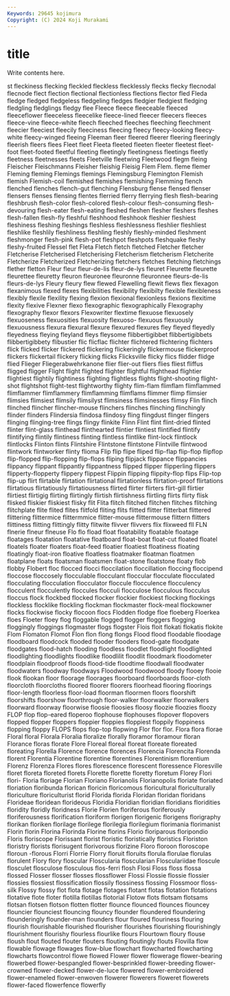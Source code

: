 ```yaml
---
Keywords: 29645 kojimura
Copyright: (C) 2024 Koji Murakami
---
```


# title

Write contents here.



st fleckiness flecking fleckled fleckless flecklessly flecks flecky flecnodal flecnode
flect flection flectional flectionless flections flector fled Fleda fledge fledged
fledgeless fledgeling fledges fledgier fledgiest fledging fledgling fledglings fledgy flee
Fleece fleece fleeceable fleeced fleeceflower fleeceless fleecelike fleece-lined fleecer fleecers
fleeces fleece-vine fleece-white fleech fleeched fleeches fleeching fleechment fleecier fleeciest
fleecily fleeciness fleecing fleecy fleecy-looking fleecy-white fleecy-winged fleeing Fleeman fleer
fleered fleerer fleering fleeringly fleerish fleers flees Fleet fleet Fleeta
fleeted fleeten fleeter fleetest fleet-foot fleet-footed fleetful fleeting fleetingly fleetingness
fleetings fleetly fleetness fleetnesses fleets Fleetville fleetwing Fleetwood flegm fleing
Fleischer Fleischmanns Fleisher fleishig Fleisig Flem Flem. fleme flemer Fleming
fleming Flemings flemings Flemingsburg Flemington Flemish flemish Flemish-coil flemished flemishes
flemishing Flemming flench flenched flenches flench-gut flenching Flensburg flense flensed
flenser flensers flenses flensing flentes flerried flerry flerrying flesh flesh-bearing
fleshbrush flesh-color flesh-colored flesh-colour flesh-consuming flesh-devouring flesh-eater flesh-eating fleshed fleshen
flesher fleshers fleshes flesh-fallen flesh-fly fleshful fleshhood fleshhook fleshier fleshiest
fleshiness fleshing fleshings fleshless fleshlessness fleshlier fleshliest fleshlike fleshlily fleshliness
fleshling fleshly fleshly-minded fleshment fleshmonger flesh-pink flesh-pot fleshpot fleshpots fleshquake
fleshy fleshy-fruited Flessel flet Fleta Fletch fletch fletched Fletcher fletcher
Fletcherise Fletcherised Fletcherising Fletcherism fletcherism Fletcherite Fletcherize Fletcherized Fletcherizing fletchers
fletches fletching fletchings flether fletton Fleur fleur fleur-de-lis fleur-de-lys fleuret
Fleurette fleurette fleurettee fleuretty fleuron fleuronee fleuronne fleuronnee fleurs-de-lis fleurs-de-lys
Fleury fleury flew flewed Flewelling flewit flews flex flexagon flexanimous
flexed flexes flexibilities flexibility flexibilty flexible flexibleness flexibly flexile flexility
flexing flexion flexional flexionless flexions flexitime flexity flexive Flexner flexo
flexographic flexographically Flexography flexography flexor flexors Flexowriter flextime flexuose flexuosely
flexuoseness flexuosities flexuosity flexuoso- flexuous flexuously flexuousness flexura flexural flexure
flexured flexures fley fleyed fleyedly fleyedness fleying fleyland fleys fleysome
flibbertigibbet flibbertigibbets flibbertigibbety flibustier flic flicflac flichter flichtered flichtering flichters
flick flicked flicker flickered flickering flickeringly flickermouse flickerproof flickers flickertail
flickery flicking flicks Flicksville flicky flics flidder flidge flied Flieger
Fliegerabwehrkanone flier flier-out fliers flies fliest fliffus fligged fligger Flight
flight flighted flighter flightful flighthead flightier flightiest flightily flightiness flighting
flightless flights flight-shooting flight-shot flightshot flight-test flightworthy flighty flim-flam flimflam
flimflammed flimflammer flimflammery flimflamming flimflams flimmer flimp flimsier flimsies flimsiest
flimsily flimsilyst flimsiness flimsinesses flimsy Flin flinch flinched flincher flincher-mouse
flinchers flinches flinching flinchingly flinder flinders Flindersia flindosa flindosy fling
flingdust flinger flingers flinging flinging-tree flings flingy flinkite Flinn Flint
flint flint-dried flinted flinter flint-glass flinthead flinthearted flintier flintiest flintified
flintify flintifying flintily flintiness flinting flintless flintlike flint-lock flintlock flintlocks
Flinton flints Flintshire Flintstone flintstone Flintville flintwood flintwork flintworker flinty
flioma Flip flip flipe fliped flip-flap flip-flop flipflop flip-flopped flip-flopping
flip-flops fliping flipjack flippance flippancies flippancy flippant flippantly flippantness flipped
flipper flipperling flippers flipperty-flopperty flippery flippest Flippin flipping flippity-flop flips
Flip-top flip-up flirt flirtable flirtation flirtational flirtationless flirtation-proof flirtations flirtatious
flirtatiously flirtatiousness flirted flirter flirters flirt-gill flirtier flirtiest flirtigig flirting
flirtingly flirtish flirtishness flirtling flirts flirty flisk flisked fliskier fliskiest
flisky flit Flita flitch flitched flitchen flitches flitching flitchplate flite
flited flites flitfold fliting flits flitted flitter flitterbat flittered flittering
flittermice flittermmice flitter-mouse flittermouse flittern flitters flittiness flitting flittingly flitty
flitwite flivver flivvers flix flixweed fll FLN flnerie flneur flneuse
Flo flo fload float floatability floatable floatage floatages floatation floatative
floatboard float-boat float-cut floated floatel floatels floater floaters float-feed floatier
floatiest floatiness floating floatingly float-iron floative floatless floatmaker floatman floatmen
floatplane floats floatsman floatsmen float-stone floatstone floaty flob flobby Flobert
floc flocced flocci floccilation floccillation floccing floccipend floccose floccosely flocculable
flocculant floccular flocculate flocculated flocculating flocculation flocculator floccule flocculence flocculency
flocculent flocculently floccules flocculi flocculose flocculous flocculus floccus flock flockbed
flocked flocker flockier flockiest flocking flockings flockless flocklike flockling flockman
flockmaster flock-meal flockowner flocks flockwise flocky flocoon flocs Flodden flodge
floe floeberg Floerkea floes Floeter floey flog floggable flogged flogger
floggers flogging floggingly floggings flogmaster flogs flogster Flois floit flokati
flokatis flokite Flom Flomaton Flomot Flon flon flong flongs Flood
flood floodable floodage floodboard floodcock flooded flooder flooders flood-gate floodgate
floodgates flood-hatch flooding floodless floodlet floodlight floodlighted floodlighting floodlights floodlike
floodlilit floodlit floodmark floodometer floodplain floodproof floods flood-tide floodtime floodwall
floodwater floodwaters floodway floodways Floodwood floodwood floody flooey flooie flook
flookan floor floorage floorages floorboard floorboards floor-cloth floorcloth floorcloths floored
floorer floorers floorhead flooring floorings floor-length floorless floor-load floorman floormen
floors floorshift floorshifts floorshow floorthrough floor-walker floorwalker floorwalkers floorward floorway
floorwise floosie floosies floosy floozie floozies floozy FLOP flop flop-eared
floperoo flophouse flophouses flopover flopovers flopped flopper floppers floppier floppies
floppiest floppily floppiness flopping floppy FLOPS flops flop-top flopwing Flor
flor flor. Flora flora florae Floral floral Florala Floralia floralize
florally floramor floramour floran Florance floras florate Flore Floreal floreal
floreat floreate floreated floreating Florella Florence florence florences Florencia Florencita
Florenda florent Florentia Florentine florentine florentines Florentinism florentium Florenz Florenza
Flores flores florescence florescent floressence Floresville floret floreta floreted florets
Florette florette floretty floretum Florey Flori flori- Floria floriage Florian
Floriano Florianolis Florianopolis floriate floriated floriation floribunda florican floricin floricomous
floricultural floriculturally floriculture floriculturist florid Florida florida Floridan floridan floridans
Florideae floridean florideous Floridia Floridian floridian floridians floridities floridity floridly
floridness Florie Florien floriferous floriferously floriferousness florification floriform florigen florigenic
florigens florigraphy florikan floriken florilage florilege florilegia florilegium florimania florimanist
Florin florin Florina Florinda Florine florins Florio floriparous floripondio Floris
floriscope Florissant florist floristic floristically floristics Floriston floristry florists florisugent
florivorous florizine Floro floroon floroscope floroun -florous Florri Florrie Florry
floruit floruits florula florulae florulas florulent Flory flory floscular Floscularia
floscularian Flosculariidae floscule flosculet flosculose flosculous flos-ferri flosh Flosi Floss
floss flossa flossed Flosser flosser flosses flossflower Flossi Flossie flossie
flossier flossies flossiest flossification flossily flossiness flossing Flossmoor floss-silk Flossy
flossy flot flota flotage flotages flotant flotas flotation flotations flotative
flote floter flotilla flotillas flotorial Flotow flots flotsam flotsams flotsan
flotsen flotson flotten flotter flounce flounced flounces flouncey flouncier flounciest
flouncing flouncy flounder floundered floundering flounderingly flounder-man flounders flour floured
flouriness flouring flourish flourishable flourished flourisher flourishes flourishing flourishingly flourishment
flourishy flourless flourlike flours Flourtown floury flouse floush flout flouted
flouter flouters flouting floutingly flouts Flovilla flow flowable flowage flowages
flow-blue flowchart flowcharted flowcharting flowcharts flowcontrol flowe flowed Flower flower
flowerage flower-bearing flowerbed flower-bespangled flower-besprinkled flower-breeding flower-crowned flower-decked flower-de-luce flowered
flower-embroidered flower-enameled flower-enwoven flowerer flowerers floweret flowerets flower-faced flowerfence flowerfly
